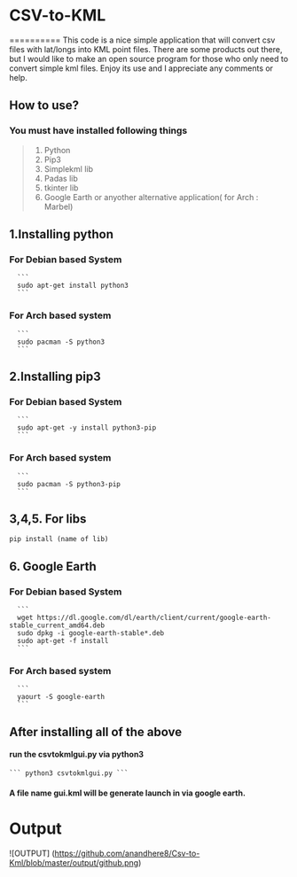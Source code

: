 # CSV-to-KML
==========
This code is a nice simple application that will convert csv files with lat/longs into KML point files. There are some products out there, but I would like to make an open source program for those who only need to convert simple kml files. Enjoy its use and I appreciate any comments or help.

## How to use?
### You must have installed following things
> 1. Python
> 2. Pip3
> 3. Simplekml lib
> 4. Padas lib
> 5. tkinter lib
> 6. Google Earth or anyother alternative application( for Arch : Marbel)

## 1.Installing python
   ### For Debian based System
      ```
      sudo apt-get install python3
      ```
   ### For Arch based system
      ```
      sudo pacman -S python3
      ```
## 2.Installing pip3
   ### For Debian based System
      ```
      sudo apt-get -y install python3-pip
      ```
   ### For Arch based system
      ```
      sudo pacman -S python3-pip
      ```
## 3,4,5. For libs
   ```
   pip install (name of lib) 
   ```
## 6. Google Earth
   ### For Debian based System
      ```
      wget https://dl.google.com/dl/earth/client/current/google-earth-stable_current_amd64.deb
      sudo dpkg -i google-earth-stable*.deb
      sudo apt-get -f install
      ```
   ### For Arch based system
      ```
      yaourt -S google-earth
      ```
      
## After installing all of the above
   #### run the csvtokmlgui.py via python3
    ``` python3 csvtokmlgui.py ```
   #### A file name gui.kml will be generate launch in via google earth.
   
   # Output
   ![OUTPUT] (https://github.com/anandhere8/Csv-to-Kml/blob/master/output/github.png)
